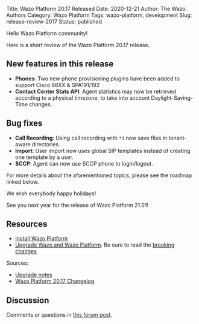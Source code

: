 Title: Wazo Platform 20.17 Released
Date: 2020-12-21
Author: The Wazo Authors
Category: Wazo Platform
Tags: wazo-platform, development
Slug: release-review-2017
Status: published

Hello Wazo Platform community!

Here is a short review of the Wazo Platform 20.17 release.

## New features in this release

* **Phones**: Two new phone provisioning plugins have been added to support
  Cisco 68XX & SPA191/192
* **Contact Center Stats API**: Agent statistics may now be retrieved according
  to a physical timezone, to take into account Daylight-Saving-Time changes.

## Bug fixes

* **Call Recording**: Using call recording with `*3` now save files in
  tenant-aware directories.
* **Import**: User import now uses global SIP templates instead of creating one template by a user.
* **SCCP**: Agent can now use SCCP phone to login/logout.

For more details about the aforementioned topics, please see the roadmap linked
below.

We wish everybody happy holidays!

See you next year for the release of Wazo Platform 21.01!

## Resources

* [Install Wazo Platform](/use-cases)
* [Upgrade Wazo and Wazo Platform](/uc-doc/upgrade/). Be sure to read the
  [breaking changes](/uc-doc/upgrade/upgrade_notes#20-17)

Sources:

* [Upgrade notes](/uc-doc/upgrade/upgrade_notes#20-17)
* [Wazo Platform 20.17
  Changelog](https://wazo-dev.atlassian.net/issues/?jql=project%3DWAZO%20AND%20fixVersion%3D20.17)

## Discussion

Comments or questions in [this forum
post](https://wazo-platform.discourse.group/t/blog-wazo-platform-20-17-released).
